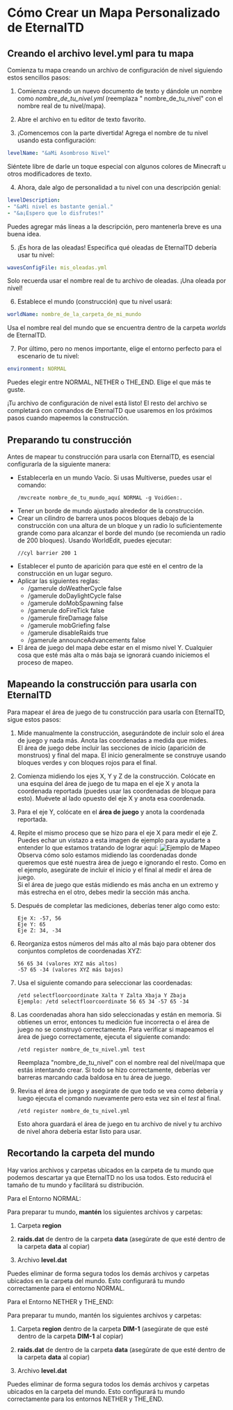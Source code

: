 # Cómo Crear un Mapa Personalizado de EternalTD

## Creando el archivo level.yml para tu mapa

Comienza tu mapa creando un archivo de configuración de nivel siguiendo estos sencillos pasos:

1. Comienza creando un nuevo documento de texto y dándole un nombre como *nombre_de_tu_nivel.yml* (reemplaza "
   nombre_de_tu_nivel" con el nombre real de tu nivel/mapa).

2. Abre el archivo en tu editor de texto favorito.

3. ¡Comencemos con la parte divertida! Agrega el nombre de tu nivel usando esta configuración:
```yaml
levelName: "&aMi Asombroso Nivel"
```

Siéntete libre de darle un toque especial con algunos colores de Minecraft u otros modificadores de texto.

4. Ahora, dale algo de personalidad a tu nivel con una descripción genial:
```yaml
levelDescription:
- "&aMi nivel es bastante genial."
- "&a¡Espero que lo disfrutes!"
```

Puedes agregar más líneas a la descripción, pero mantenerla breve es una buena idea.

5. ¡Es hora de las oleadas! Especifica qué oleadas de EternalTD debería usar tu nivel:
```yaml
wavesConfigFile: mis_oleadas.yml
```

Solo recuerda usar el nombre real de tu archivo de oleadas. ¡Una oleada por nivel!

6. Establece el mundo (construcción) que tu nivel usará:
```yaml
worldName: nombre_de_la_carpeta_de_mi_mundo
```

Usa el nombre real del mundo que se encuentra dentro de la carpeta *worlds* de EternalTD.

7. Por último, pero no menos importante, elige el entorno perfecto para el escenario de tu nivel:
```yaml
environment: NORMAL
```

Puedes elegir entre NORMAL, NETHER o THE_END. Elige el que más te guste.

¡Tu archivo de configuración de nivel está listo! El resto del archivo se completará con comandos de EternalTD que
usaremos en los próximos pasos cuando mapeemos la construcción.

## Preparando tu construcción

Antes de mapear tu construcción para usarla con EternalTD, es esencial configurarla de la siguiente manera:

- Establecerla en un mundo Vacío. Si usas Multiverse, puedes usar el comando:
  ```
  /mvcreate nombre_de_tu_mundo_aquí NORMAL -g VoidGen:.
  ```
- Tener un borde de mundo ajustado alrededor de la construcción.
- Crear un cilindro de barrera unos pocos bloques debajo de la construcción con una altura de un bloque y un radio lo
  suficientemente grande como para alcanzar el borde del mundo (se recomienda un radio de 200 bloques). Usando
  WorldEdit, puedes ejecutar:
  ```
  //cyl barrier 200 1
  ```
- Establecer el punto de aparición para que esté en el centro de la construcción en un lugar seguro.
- Aplicar las siguientes reglas:
    - /gamerule doWeatherCycle false
    - /gamerule doDaylightCycle false
    - /gamerule doMobSpawning false
    - /gamerule doFireTick false
    - /gamerule fireDamage false
    - /gamerule mobGriefing false
    - /gamerule disableRaids true
    - /gamerule announceAdvancements false
- El área de juego del mapa debe estar en el mismo nivel Y. Cualquier cosa que esté más alta o más baja se ignorará
  cuando iniciemos el proceso de mapeo.

## Mapeando la construcción para usarla con EternalTD

Para mapear el área de juego de tu construcción para usarla con EternalTD, sigue estos pasos:

1. Mide manualmente la construcción, asegurándote de incluir solo el área de juego y nada más. Anota las coordenadas a
   medida que mides.
   <br>El área de juego debe incluir las secciones de inicio (aparición de monstruos) y final del mapa. El inicio
   generalmente se construye usando bloques verdes y con bloques rojos para el final.

2. Comienza midiendo los ejes X, Y y Z de la construcción. Colócate en una esquina del área de juego de tu mapa en el
   eje X y anota la coordenada reportada (puedes usar las coordenadas de bloque para esto). Muévete al lado opuesto del
   eje X y anota esa coordenada.

3. Para el eje Y, colócate en el **área de juego** y anota la coordenada reportada.

4. Repite el mismo proceso que se hizo para el eje X para medir el eje Z. Puedes echar un vistazo a esta imagen de
   ejemplo para ayudarte a entender lo que estamos tratando de lograr aquí:
   ![Ejemplo de Mapeo](https://i.imgur.com/IZfh2Nt.jpeg)
   Observa cómo solo estamos midiendo las coordenadas donde queremos que esté nuestra área de juego e ignorando el
   resto. Como en el ejemplo, asegúrate de incluir el inicio y el final al medir el área de juego. <br>Si el área de
   juego que estás midiendo es más ancha en un extremo y más estrecha en el otro, debes medir la sección más ancha.

5. Después de completar las mediciones, deberías tener algo como esto:
   ```
   Eje X: -57, 56
   Eje Y: 65
   Eje Z: 34, -34
   ```

6. Reorganiza estos números del más alto al más bajo para obtener dos conjuntos completos de coordenadas XYZ:
   ```
   56 65 34 (valores XYZ más altos)
   -57 65 -34 (valores XYZ más bajos)
   ```

7. Usa el siguiente comando para seleccionar las coordenadas:
   ```
   /etd selectfloorcoordinate Xalta Y Zalta Xbaja Y Zbaja
   Ejemplo: /etd selectfloorcoordinate 56 65 34 -57 65 -34
   ```

8. Las coordenadas ahora han sido seleccionadas y están en memoria. Si obtienes un error, entonces tu medición fue
   incorrecta o el área de juego no se construyó correctamente. Para verificar si mapeamos el área de juego
   correctamente, ejecuta el siguiente comando:
   ```
   /etd register nombre_de_tu_nivel.yml test
   ```
   Reemplaza "nombre_de_tu_nivel" con el nombre real del nivel/mapa que estás intentando crear. Si todo se hizo
   correctamente, deberías ver barreras marcando cada baldosa en tu área de juego.

9. Revisa el área de juego y asegúrate de que todo se vea como debería y luego ejecuta el comando nuevamente pero esta
   vez sin el *test* al final.
   ````
   /etd register nombre_de_tu_nivel.yml
   ````
   Esto ahora guardará el área de juego en tu archivo de nivel y tu archivo de nivel ahora debería estar listo para
   usar.

## Recortando la carpeta del mundo

Hay varios archivos y carpetas ubicados en la carpeta de tu mundo que podemos descartar ya que EternalTD no los usa
todos. Esto reducirá el tamaño de tu mundo y facilitará su distribución.

Para el Entorno NORMAL:

Para preparar tu mundo, **mantén** los siguientes archivos y carpetas:

1. Carpeta **region**

2. **raids.dat** de dentro de la carpeta **data** (asegúrate de que esté dentro de la carpeta **data** al copiar)

3. Archivo **level.dat**

Puedes eliminar de forma segura todos los demás archivos y carpetas ubicados en la carpeta del mundo. Esto configurará
tu mundo correctamente para el entorno NORMAL.

Para el Entorno NETHER y THE_END:

Para preparar tu mundo, mantén los siguientes archivos y carpetas:

1. Carpeta **region** dentro de la carpeta **DIM-1** (asegúrate de que esté dentro de la carpeta **DIM-1** al copiar)

2. **raids.dat** de dentro de la carpeta **data** (asegúrate de que esté dentro de la carpeta **data** al copiar)

3. Archivo **level.dat**

Puedes eliminar de forma segura todos los demás archivos y carpetas ubicados en la carpeta del mundo. Esto configurará
tu mundo correctamente para los entornos NETHER y THE_END.
